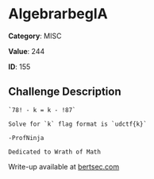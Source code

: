 # AlgebrarbeglA
**Category**: MISC

**Value**: 244

**ID**: 155

## Challenge Description
```
`78! - k = k - !87`

Solve for `k` flag format is `udctf{k}`

-ProfNinja

Dedicated to Wrath of Math
```

Write-up available at [bertsec.com](https://bertsec.com)
